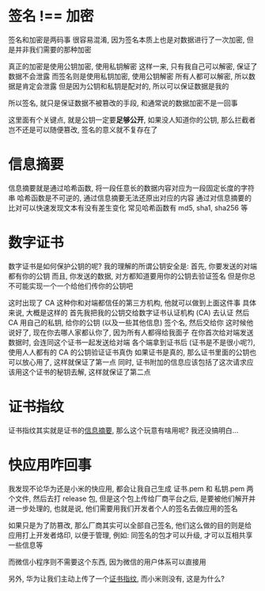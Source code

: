# 签名 !== 加密
签名和加密是两码事
很容易混淆, 因为签名本质上也是对数据进行了一次加密, 但是并非我们需要的那种加密

真正的加密是使用公钥加密, 使用私钥解密
  这样一来, 只有我自己可以解密, 保证了数据不会泄露
而签名则是使用私钥加密, 使用公钥解密
  所有人都可以解密, 所以数据是肯定会泄露
  但是因为公钥和私钥是配对的, 所以可以保证数据是我的

所以签名, 就只是保证数据不被篡改的手段, 和通常说的数据加密不是一回事

这里面有个关键点, 就是公钥一定要**足够公开**, 如果没人知道你的公钥, 那么拦截者岂不还是可以随便篡改, 签名的意义就不复存在了

# 信息摘要
信息摘要就是通过哈希函数, 将一段任意长的数据内容对应为一段固定长度的字符串
哈希函数是不可逆的, 通过信息摘要无法还原出对应的内容
通过对信息摘要的比对可以快速发现文本有没有差生变化
常见哈希函数有 md5, sha1, sha256 等

# 数字证书
数字证书是如何保护公钥的呢? 
我的理解的所谓公钥安全是:
  首先, 你要发送的对端都有你的公钥
  而且, 你发送的数据, 对方都知道要用你的公钥去验证签名
但是你总不可能实现一个一个给他们传你的公钥吧

这时出现了 CA 这种你和对端都信任的第三方机构, 他就可以做到上面这件事
具体来说, 大概是这样的
  首先我把我的公钥交给数字证书认证机构 (CA) 去认证
  然后 CA 用自己的私钥, 给你的公钥 (以及一些其他信息) 签个名, 然后交给你
  这时候他说好了, 现在你去哪人家都认你了, 因为所有人都得给我面子
  在你首次给对端发送数据时, 会连同这个证书一起发送给对端
  各个端拿到证书后 (证书是不是很小呢?), 使用人人都有的 CA 的公钥验证证书真伪
  如果证书是真的, 那么证书里面的公钥也可以放心用了, 这样就保证了第一点
  同时, 证书附加的信息应该包括了这次请求应该用这个证书的秘钥去解, 这样就保证了第二点

# 证书指纹
证书指纹其实就是证书的[信息摘要](#信息摘要), 那么这个玩意有啥用呢?
我还没搞明白...

# 快应用咋回事
我发现不论华为还是小米的快应用, 都会让我自己生成 证书.pem 和 私钥.pem 两个文件, 然后去打 release 包, 但是这个包上传给厂商平台之后, 是要被他们解开并进一步处理的, 也就是说, 他们需要用我们开发者个人的签名去做应用的签名

如果只是为了防篡改, 那么厂商其实可以全部自己签名, 他们这么做的目的则是给应用打上开发者烙印, 以便于管理, 例如: 同签名的包才可以升级, 才可以互相共享一些信息等

而微信小程序则不需要这个东西, 因为微信的用户体系可以直接用

另外, 华为让我们主动上传了一个[证书指纹](#证书指纹), 而小米则没有, 这是为什么?